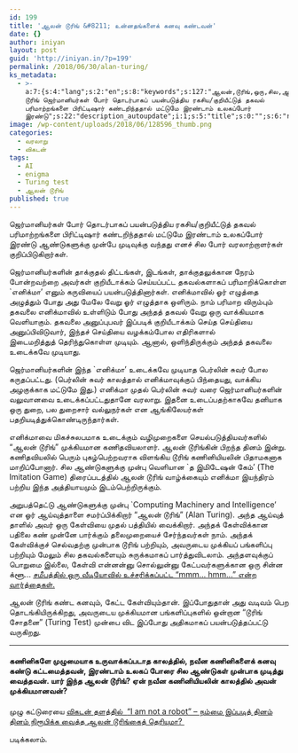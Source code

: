 ```yaml
---
id: 199
title: 'ஆலன் டூரிங் &#8211; உன்னதங்களைக் கனவு கண்டவன்'
date: {}
author: iniyan
layout: post
guid: 'http://iniyan.in/?p=199'
permalink: /2018/06/30/alan-turing/
ks_metadata:
  - >-
    a:7:{s:4:"lang";s:2:"en";s:8:"keywords";s:127:"ஆலன்,டூரிங்,ஒரு,சில,ஆண்டுகளுக்கு,இந்த,ஓர்,சுவர்";s:19:"keywords_autoupdate";i:1;s:11:"description";s:435:"ஆலன்
    டூரிங் ஜெர்மானியர்கள் போர் தொடர்பாகப் பயன்படுத்திய ரகசிய/குறியீட்டுத் தகவல்
    பரிமாற்றங்களை பிரிட்டிஷார் கண்டறிந்ததால் மட்டுமே இரண்டாம் உலகப்போர்
    இரண்டு";s:22:"description_autoupdate";i:1;s:5:"title";s:0:"";s:6:"robots";s:12:"index,follow";}
image: /wp-content/uploads/2018/06/128596_thumb.png
categories:
  - வரலாறு
  - விகடன்
tags:
  - AI
  - enigma
  - Turing test
  - ஆலன் டூரிங்
published: true
---
```

ஜெர்மானியர்கள் போர் தொடர்பாகப் பயன்படுத்திய ரகசிய/குறியீட்டுத் தகவல் பரிமாற்றங்களை பிரிட்டிஷார் கண்டறிந்ததால் மட்டுமே இரண்டாம் உலகப்போர் இரண்டு ஆண்டுகளுக்கு முன்பே முடிவுக்கு வந்தது எனச் சில போர் வரலாற்றாளர்கள் குறிப்பிடுகிறார்கள்.

ஜெர்மானியர்களின் தாக்குதல் திட்டங்கள், இடங்கள், தாக்குதலுக்கான நேரம் போன்றவற்றை அவர்கள் குறியீடாக்கம் செய்யப்பட்ட தகவல்களாகப் பரிமாறிக்கொள்ள \`எனிக்மா’ எனும் கருவியைப் பயன்படுத்தினார்கள். எனிக்மாவில் ஓர் எழுத்தை அழுத்தும் போது அது மேலே வேறு ஓர் எழுத்தாக ஒளிரும். நாம் பரிமாற விரும்பும் தகவலை எனிக்மாவில் உள்ளிடும் போது அந்தத் தகவல் வேறு ஒரு வாக்கியமாக வெளியாகும். தகவலை அனுப்புபவர் இப்படிக் குறியீடாக்கம் செய்த செய்தியை அனுப்பிவிடுவார், இந்தச் செய்தியை வழக்கம்போல எதிரிகளால் இடைமறித்துத் தெரிந்துகொள்ள முடியும். ஆனால், ஒளிந்திருக்கும் அந்தத் தகவலை உடைக்கவே முடியாது.

ஜெர்மானியர்களின் இந்த \`எனிக்மா’ உடைக்கவே முடியாத பெர்லின் சுவர் போல கருதப்பட்டது. (பெர்லின் சுவர் காலத்தால் எனிக்மாவுக்குப் பிந்தையது, வாக்கிய அழகுக்காக மட்டுமே இது.) எனிக்மா முதல் பெர்லின் சுவர் வரை ஜெர்மானியர்களின் வலுவானவை உடைக்கப்பட்டதுதானே வரலாறு. இதனை உடைப்பதற்காகவே தனியாக ஒரு துறை, பல துறைசார் வல்லுநர்கள் என ஆங்கிலேயர்கள் பதறியடித்துக்கொண்டிருந்தார்கள்.

எனிக்மாவை மிகச்சுலபமாக உடைக்கும் வழிமுறைகளை செயல்படுத்தியவர்களில் &#8220;ஆலன் டூரிங்” முக்கியமான கணிதவியலாளர். ஆலன் டூரிங்கின் பிறந்த தினம் இன்று. கணிதவியலில் பெரும் புகழ்பெற்றவராக விளங்கிய டூரிங் கணினியியலின் பிதாமகனாக மாறிப்போனார். சில ஆண்டுகளுக்கு முன்பு வெளியான \`த இமிடேஷன் கேம்’ (The Imitation Game) திரைப்படத்தில் ஆலன் டூரிங் வாழ்க்கையும் எனிக்மா இயந்திரம் பற்றிய இந்த அத்தியாயமும் இடம்பெற்றிருக்கும்.

அறுபத்தெட்டு ஆண்டுகளுக்கு முன்பு \`Computing Machinery and Intelligence&#8217; என ஓர் ஆய்வுத்தாளை சமர்ப்பிக்கிறார் &#8220;ஆலன் டூரிங்&#8221; (Alan Turing). அந்த ஆய்வுத் தாளில் அவர் ஒரு கேள்வியை முதல் பத்தியில் வைக்கிறார். அந்தக் கேள்விக்கான பதிலை கண் முன்னே பார்க்கும் தலைமுறையைச் சேர்ந்தவர்கள் நாம். அந்தக் கேள்விக்குச் செல்வதற்கு முன்பாக டூரிங் பற்றியும், அவருடைய முக்கியப் பங்களிப்பு பற்றியும் மேலும் சில தகவல்களையும் சுருக்கமாகப் பார்த்துவிடலாம். அந்தளவுக்குப் பொறுமை இல்லை, கேள்வி என்னன்னு சொல்லுன்னு கேட்பவர்களுக்கான ஒரு சின்ன க்ளூ… <a href="https://www.vikatan.com/news/miscellaneous/124725-most-important-products-google-introduced-in-developer-conference.html" target="_blank" rel="noopener noreferrer">சமீபத்தில் ஒரு வீடியோவில் உச்சரிக்கப்பட்ட &#8220;mmm… hmm…” என்ற வார்த்தைகள்.</a>

ஆலன் டூரிங் கண்ட கனவும், கேட்ட கேள்வியும்தான். இப்போதுதான் அது வடிவம் பெற தொடங்கியிருக்கிறது, அவருடைய முக்கியமான பங்களிப்புகளில் ஒன்றான &#8220;டூரிங் சோதனை” (Turing Test) முன்பை விட இப்போது அதிகமாகப் பயன்படுத்தப்பட்டு வருகிறது.

* * *

#### கணினிகளே முழுமையாக உருவாக்கப்படாத காலத்தில், நவீன கணினிகளைக் கனவு கண்டு கட்டமைத்தவன், இரண்டாம் உலகப் போரை சில ஆண்டுகள் முன்பாக முடித்து வைத்தவன். யார் இந்த ஆலன் டூரிங்? ஏன் நவீன கணினியியலின் காலத்தில் அவன் முக்கியமானவன்?

முழு கட்டுரையை [விகடன் தளத்தில்  ](https://www.vikatan.com/news/information-technology)[&#8220;I am not a robot&#8221; &#8211; நம்மை இப்படித் தினம் தினம் நிரூபிக்க வைத்த ஆலன் டூரிங்கைத் தெரியுமா? ](https://www.vikatan.com/news/information-technology/128596-alan-turing-the-man-who-constituted-modern-computing-machines.html)

படிக்கலாம்.
